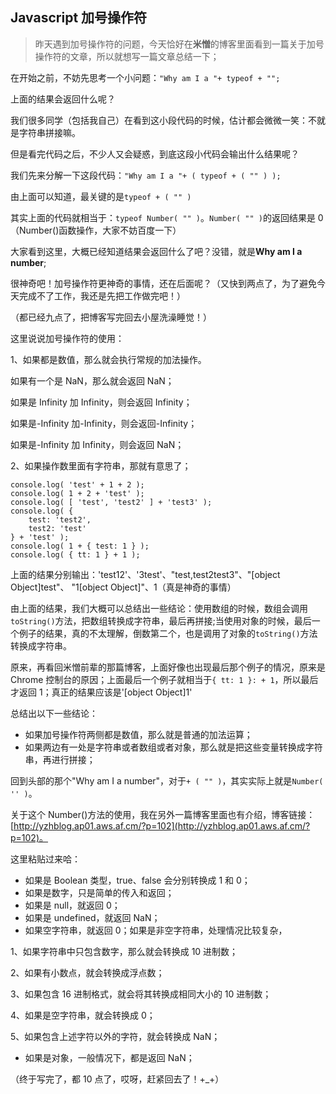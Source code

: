 ## Javascript 加号操作符

> 昨天遇到加号操作符的问题，今天恰好在**米憎**的博客里面看到一篇关于加号操作符的文章，所以就想写一篇文章总结一下；

在开始之前，不妨先思考一个小问题：`"Why am I a "+ typeof + "";`

上面的结果会返回什么呢？

我们很多同学（包括我自己）在看到这小段代码的时候，估计都会微微一笑：不就是字符串拼接嘛。

但是看完代码之后，不少人又会疑惑，到底这段小代码会输出什么结果呢？

我们先来分解一下这段代码：`"Why am I a "+ ( typeof + ( "" ) );`

由上面可以知道，最关键的是`typeof + ( "" )`

其实上面的代码就相当于：`typeof Number( "" )`。`Number( "" )`的返回结果是 0（Number()函数操作，大家不妨百度一下）

大家看到这里，大概已经知道结果会返回什么了吧？没错，就是**Why am I a number**;

很神奇吧！加号操作符更神奇的事情，还在后面呢？（又快到两点了，为了避免今天完成不了工作，我还是先把工作做完吧！）

（都已经九点了，把博客写完回去小屋洗澡睡觉！）

这里说说加号操作符的使用：

1、如果都是数值，那么就会执行常规的加法操作。

如果有一个是 NaN，那么就会返回 NaN；

如果是 Infinity 加 Infinity，则会返回 Infinity；

如果是-Infinity 加-Infinity，则会返回-Infinity；

如果是-Infinity 加 Infinity，则会返回 NaN；

2、如果操作数里面有字符串，那就有意思了；

    console.log( 'test' + 1 + 2 );
    console.log( 1 + 2 + 'test' );
    console.log( [ 'test', 'test2' ] + 'test3' );
    console.log( {
    	test: 'test2',
    	test2: 'test'
    } + 'test' );
    console.log( 1 + { test: 1 } );
    console.log( { tt: 1 } + 1 );

上面的结果分别输出：'test12'、'3test'、"test,test2test3"、"[object Object]test"、 "1[object Object]"、1（真是神奇的事情）

由上面的结果，我们大概可以总结出一些结论：使用数组的时候，数组会调用`toString()`方法，把数组转换成字符串，最后再拼接;当使用对象的时候，最后一个例子的结果，真的不太理解，倒数第二个，也是调用了对象的`toString()`方法转换成字符串。

原来，再看回米憎前辈的那篇博客，上面好像也出现最后那个例子的情况，原来是 Chrome 控制台的原因；上面最后一个例子就相当于`{ tt: 1 }: + 1`，所以最后才返回 1；真正的结果应该是'[object Object]1'

总结出以下一些结论：

- 如果加号操作符两侧都是数值，那么就是普通的加法运算；
- 如果两边有一处是字符串或者数组或者对象，那么就是把这些变量转换成字符串，再进行拼接；

回到头部的那个"Why am I a number"，对于`+ ( "" )`，其实实际上就是`Number( '' )`。

关于这个 Number()方法的使用，我在另外一篇博客里面也有介绍，博客链接：[http://yzhblog.ap01.aws.af.cm/?p=102](http://yzhblog.ap01.aws.af.cm/?p=102)。

这里粘贴过来哈：

- 如果是 Boolean 类型，true、false 会分别转换成 1 和 0；
- 如果是数字，只是简单的传入和返回；
- 如果是 null，就返回 0；
- 如果是 undefined，就返回 NaN；
- 如果空字符串，就返回 0；如果是非空字符串，处理情况比较复杂，

1、如果字符串中只包含数字，那么就会转换成 10 进制数；

2、如果有小数点，就会转换成浮点数；

3、如果包含 16 进制格式，就会将其转换成相同大小的 10 进制数；

4、如果是空字符串，就会转换成 0；

5、如果包含上述字符以外的字符，就会转换成 NaN；

- 如果是对象，一般情况下，都是返回 NaN；

（终于写完了，都 10 点了，哎呀，赶紧回去了！+\_+）
